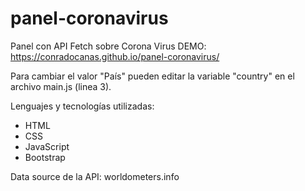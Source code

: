 # panel-coronavirus
Panel con API Fetch sobre Corona Virus
DEMO: https://conradocanas.github.io/panel-coronavirus/

Para cambiar el valor "País" pueden editar la variable "country" en el archivo main.js (linea 3).

Lenguajes y tecnologías utilizadas:
- HTML
- CSS
- JavaScript
- Bootstrap

Data source de la API: worldometers.info